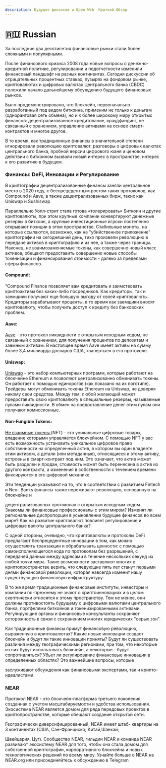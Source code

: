 ```yaml
---
description: Будущее финансов и Open Web  Краткий Обзор
---
```


# 🇷🇺 Russian

За последние два десятилетия финансовые рынки стали более сложными и популярными.

После финансового кризиса 2008 года новые вопросы о денежно-кредитной политике, регулировании и подотчетности изменили финансовый ландшафт на разных континентах. Сегодня дискуссии об отрицательных процентных ставках, пузырях на фондовом рынке, криптовалютах и цифровых валютах Центрального банка (CBDC) положили начало дальнейшему обсуждению будущего финансовых рынков.

Было продемонстрировано, что блокчейн, первоначально разработанный под видом биткоина, применим не только к деньгам (одноранговая сеть обмена), но и к более широкому миру открытых финансов: децентрализованное кредитование, краудфандинг, не связанный с хранением, управление активами на основе смарт-контрактов и многое другое.

В то время, как традиционные финансы в значительной степени игнорировали революцию криптовалют, разговоры о цифровых валютах центрального банка, пробной версии цифрового юаня и ценовом действии с биткоином вызвали новый интерес в пространстве, интерес к его развитию в будущем.

### Финансы: DeFi, Инновации и Регулирование

В криптографии децентрализованные финансы заняли центральное место в 2020 году, с беспрецедентным ростом таких протоколов, как Compound и Aave, а также децентрализованных бирж, таких как Uniswap и Sushiswap&#x20;

Параллельно Уолл-стрит стала готова «толерировать» Биткоин и другие криптовалюты, при этом крупные компании конвертируют денежные резервы в биткоин, а крупные инвестиционные игроки постепенно открывают позиции в этом пространстве. Стабильные монеты, на которые ссылаются, возможно, как на "убийственное приложение" криптографии на сегодняшний день, тихо произвели революцию в передаче активов в криптографию и из нее, а также через границы. Наконец, не взаимозаменяемые токены, как совершенно новый класс активов, обещают предоставить совершенно новые способы токенизации и финансирования стоимости - далеко за пределами сферы финансов.&#x20;

#### Compound:

“Compound Finance позволяет вам кредитовать и заимствовать криптоактивы без каких-либо посредников. Как кредиторы, так и заемщики получают еще большую выгоду от своей криптовалюты. Кредиторы зарабатывают проценты, в то время как заемщики вносят криптовалюту, чтобы получить доступ к кредиту без банковских проблем.

#### Aave:&#x20;

[Aave](https://aave.com) - это протокол ликвидности с открытым исходным кодом, не связанный с хранением, для получения процентов по депозитам и заемным активам. В настоящее время Aave имеет активы на сумму более 3,4 миллиарда долларов США, «запертые» в его протоколе.

#### Uniswap:&#x20;

[Uniswap](https://academy.binance.com/en/articles/what-is-uniswap-and-how-does-it-work) - это набор компьютерных программ, которые работают на блокчейне Ethereum и позволяют централизованно обменивать токены. Он работает с помощью единорогов (как показано на их логотипе). Трейдеры могут обменивать токены Ethereum на Uniswap, не доверяя никому свои средства. Между тем, любой желающий может предоставить свою криптовалюту в специальные резервы, называемые пулами ликвидности. В обмен на предоставление денег этим пулам они получают комиссионные.&#x20;

#### Non-Fungible Tokens:

[Не взаимные токены ](https://nearguilds.com/2020/12/10/a-home-for-nfts-is-building-on-near-here-is-why-that-matters/)(NFT) - это уникальные цифровые товары, владение которыми управляется блокчейном. С помощью NFT у вас есть возможность установить уникальное цифровое право собственности на определенный актив, в котором вы один владеете этим активом, а детали (или метаданные), относящиеся к этому активу, встроены в смарт-контракт под ним. Это означает, что актив может быть разделен и продан, стоимость может быть перенесена в актив из другого контракта, а изменения в собственности с течением времени фиксируются в его цифровой механике.

Эти тенденции указывают на то, что в соответствии с развитием Fintech и Neo- Banks финансы также переживают революцию, основанную на блокчейне и

децентрализованных протоколах с открытым исходным кодом. Знакомы ли финансовые профессионалы с этим миром? Изменят ли региональные диспропорции в усыновлении будущее финансов во всем мире? Как на развитие криптовалют повлияет регулирование и цифровые валюты центрального банка?

С одной стороны, очевидно, что криптовалюты и протоколы DeFi предлагают беспрецедентные инновации в том, как можно осуществлять транзакции и обрабатывать ценности: с помощью самоисполняющегося кода по протоколам без разрешений, с передачей данных между адресами в течение нескольких секунд из любой точки мира. Такие возможности заставляют многих в криптопространстве верить, что следующие пять лет станут первыми днями финансовой революции, которая навсегда изменит нашу существующую финансовую инфраструктуру.

В то же время традиционные финансовые институты, инвесторы и компании по-прежнему не знают о криптоинновациях и в целом скептически относятся к этому пространству. Тем не менее, они должны противостоять будущему с цифровыми валютами центрального банка, портфелями биткойнов и токенизированными активами. Регулирующие органы и финансовые консультанты сохраняют осторожность в связи с сохранением многих юридических "серых зон".

Как традиционные финансы примут финансовую революцию, выраженную в криптовалютах? Какие новые инновации создаст блокчейн и будут ли такие инновации приняты? Будут ли существовать различия между географическими регионами, при том, что некоторые из них будут использовать блокчейн, а некоторые - будут сопротивляться? Убьет ли регулирование финансовые инновации в определенных областях? Это важнейшие вопросы, которые

заслуживают обсуждения как финансовыми экспертами, так и крипто- идеалистами.

### NEAR

Протокол NEAR - это блокчейн-платформа третьего поколения, созданная с учетом масштабируемости и удобства использования. Экосистема NEAR является домом для ряда передовых проектов в криптопространстве, которые обещают создание открытой сети.

Географически диверсифицированный, NEAR имеет штаб- квартиры на 3 континентах (США, Сан-Франциско; Китай,Шанхай;

Швейцария, Цуг). Сообщество NEAR, гильдии NEAR и команда NEAR развивают экосистему NEAR для того, чтобы она стала домом для собственной криптографии, корпоративного блокчейна и новых технологических решений по всему миру. Узнайте больше о NEAR на NEAR.org или присоединяйтесь к обсуждению в Telegram
